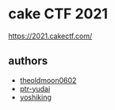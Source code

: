 # cake CTF 2021

https://2021.cakectf.com/

## authors

- [theoldmoon0602](https://github.com/theoremoon)
- [ptr-yudai](https://github.com/ptr-yudai)
- [yoshiking](https://github.com/y05h1k1ng)
